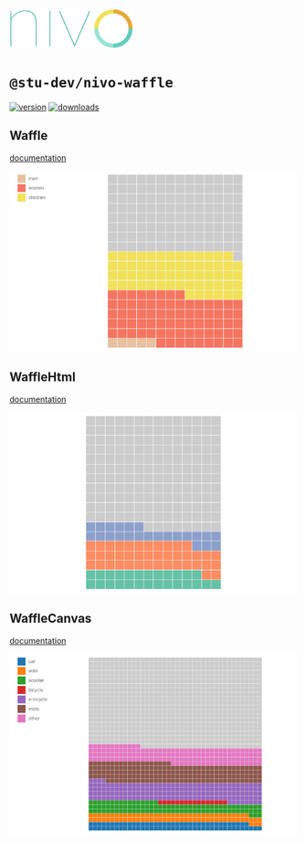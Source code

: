 <a href="https://nivo.rocks"><img alt="nivo" src="https://raw.githubusercontent.com/plouc/nivo/master/nivo.png" width="216" height="68"/></a>

# `@stu-dev/nivo-waffle`

[![version](https://img.shields.io/npm/v/@stu-dev/nivo-waffle?style=for-the-badge)](https://www.npmjs.com/package/@stu-dev/nivo-waffle)
[![downloads](https://img.shields.io/npm/dm/@stu-dev/nivo-waffle?style=for-the-badge)](https://www.npmjs.com/package/@stu-dev/nivo-waffle)

## Waffle

[documentation](http://nivo.rocks/waffle/)

![Waffle](https://raw.githubusercontent.com/plouc/nivo/master/website/src/assets/captures/waffle.png)

## WaffleHtml

[documentation](http://nivo.rocks/waffle/html/)

![WaffleHtml](https://raw.githubusercontent.com/plouc/nivo/master/website/src/assets/captures/waffle-html.png)

## WaffleCanvas

[documentation](http://nivo.rocks/waffle/canvas/)

![WaffleCanvas](https://raw.githubusercontent.com/plouc/nivo/master/website/src/assets/captures/waffle-canvas.png)
